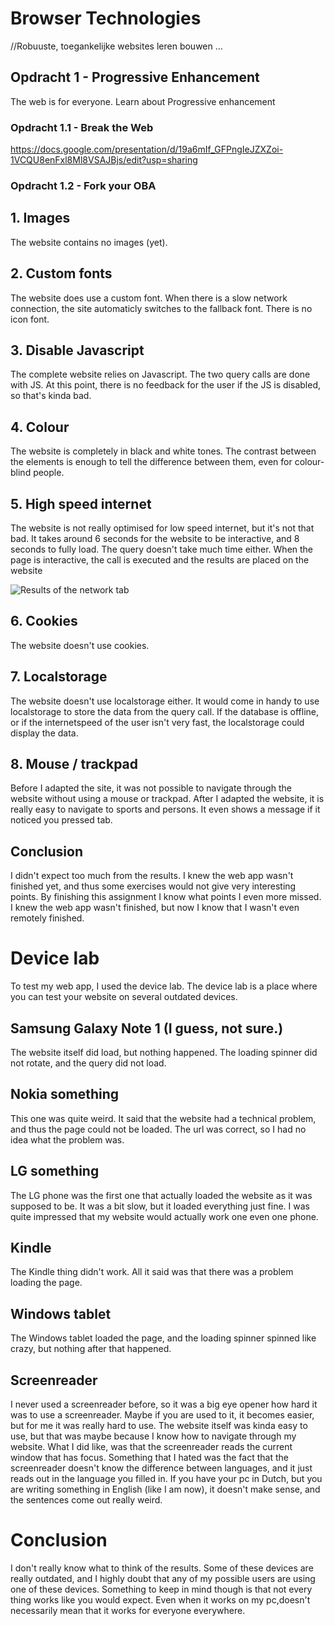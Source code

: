 # Browser Technologies
//Robuuste, toegankelijke websites leren bouwen …

## Opdracht 1 - Progressive Enhancement
The web is for everyone. Learn about Progressive enhancement

### Opdracht 1.1 - Break the Web

https://docs.google.com/presentation/d/19a6mIf_GFPngIeJZXZoi-1VCQU8enFxl8Ml8VSAJBjs/edit?usp=sharing

### Opdracht 1.2 - Fork your OBA

## 1. Images
The website contains no images (yet). 

## 2. Custom fonts
The website does use a custom font. When there is a slow network connection, the site automaticly switches to the fallback font. There is no icon font.

## 3. Disable Javascript
The complete website relies on Javascript. The two query calls are done with JS. At this point, there is no feedback for the user if the JS is disabled, so that's kinda bad.

## 4. Colour
The website is completely in black and white tones. The contrast between the elements is enough to tell the difference between them, even for colour-blind people. 

## 5. High speed internet
The website is not really optimised for low speed internet, but it's not that bad. It takes around 6 seconds for the website to be interactive, and 8 seconds to fully load. The query doesn't take much time either. When the page is interactive, the call is executed and the results are placed on the website

![Results of the network tab](https://i.imgur.com/kDSgsuJ.png)

## 6. Cookies
The website doesn't use cookies. 

## 7. Localstorage
The website doesn't use localstorage either. It would come in handy to use localstorage to store the data from the query call. If the database is offline, or if the internetspeed of the user isn't very fast, the localstorage could display the data.

## 8. Mouse / trackpad
Before I adapted the site, it was not possible to navigate through the website without using a mouse or trackpad. After I adapted the website, it is really easy to navigate to sports and persons. It even shows a message if it noticed you pressed tab.

## Conclusion
I didn't expect too much from the results. I knew the web app wasn't finished yet, and thus some exercises would not give very interesting points. By finishing this assignment I know what points I even more missed. I knew the web app wasn't finished, but now I know that I wasn't even remotely finished.

# Device lab
To test my web app, I used the device lab. The device lab is a place where you can test your website on several outdated devices.

## Samsung Galaxy Note 1 (I guess, not sure.)
The website itself did load, but nothing happened. The loading spinner did not rotate, and the query did not load. 

## Nokia something
This one was quite weird. It said that the website had a technical problem, and thus the page could not be loaded. The url was correct, so I had no idea what the problem was.

## LG something
The LG phone was the first one that actually loaded the website as it was supposed to be. It was a bit slow, but it loaded everything just fine. I was quite impressed that my website would actually work one even one phone.

## Kindle
The Kindle thing didn't work. All it said was that there was a problem loading the page.

## Windows tablet
The Windows tablet loaded the page, and the loading spinner spinned like crazy, but nothing after that happened.

## Screenreader
I never used a screenreader before, so it was a big eye opener how hard it was to use a screenreader. Maybe if you are used to it, it becomes easier, but for me it was really hard to use. The website itself was kinda easy to use, but that was maybe because I know how to navigate through my website. What I did like, was that the screenreader reads the current window that has focus. Something that I hated was the fact that the screenreader doesn't know the difference between languages, and it just reads out in the language you filled in. If you have your pc in Dutch, but you are writing something in English (like I am now), it doesn't make sense, and the sentences come out really weird.

# Conclusion
I don't really know what to think of the results. Some of these devices are really outdated, and I highly doubt that any of my possible users are using one of these devices. Something to keep in mind though is that not every thing works like you would expect. Even when it works on my pc,doesn't necessarily mean that it works for everyone everywhere.
